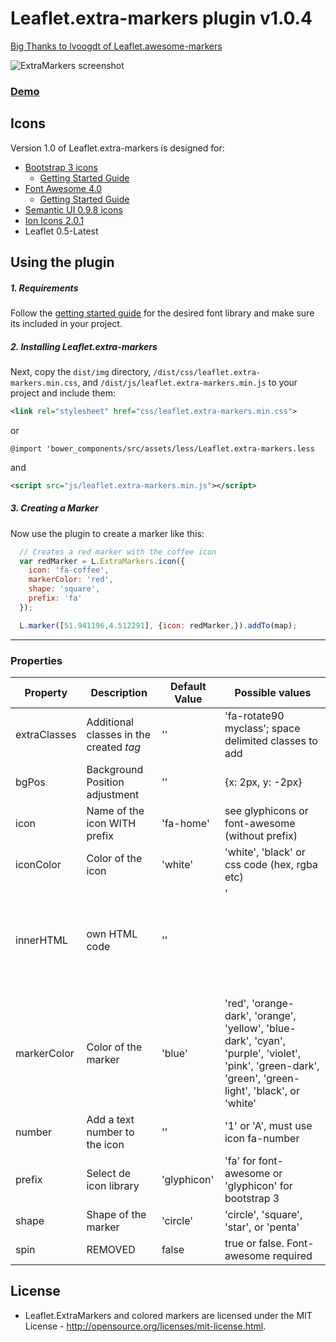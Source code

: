 # Leaflet.extra-markers plugin v1.0.4
<a href="https://github.com/lvoogdt/Leaflet.awesome-markers">Big Thanks to lvoogdt of Leaflet.awesome-markers</a>

![ExtraMarkers screenshot](https://raw.github.com/coryasilva/Leaflet.ExtraMarkers/master/screenshot.png "Screenshot of ExtraMarkers")
### <a href="http://coryasilva.github.io/Leaflet.ExtraMarkers/" target="_blank">Demo</a> 

## Icons
Version 1.0 of Leaflet.extra-markers is designed for:
- [Bootstrap 3 icons](http://twitter.github.com/bootstrap/)
  -  [Getting Started Guide](http://getbootstrap.com/getting-started/)
- [Font Awesome 4.0](http://fortawesome.github.com/Font-Awesome/)
  - [Getting Started Guide](http://fortawesome.github.io/Font-Awesome/get-started/)
- [Semantic UI 0.9.8 icons](http://semantic-ui.com/)
- [Ion Icons 2.0.1](http://ionicons.com/)
- Leaflet 0.5-Latest


## Using the plugin


##### 1. Requirements #####

Follow the [getting started guide](#icons) for the desired font library and make sure its included in your project.

##### 2. Installing Leaflet.extra-markers #####

Next, copy the `dist/img` directory, `/dist/css/leaflet.extra-markers.min.css`, and `/dist/js/leaflet.extra-markers.min.js` to your project and include them:

````xml
<link rel="stylesheet" href="css/leaflet.extra-markers.min.css">
````
or
````less
@import 'bower_components/src/assets/less/Leaflet.extra-markers.less
````
and
````xml
<script src="js/leaflet.extra-markers.min.js"></script>
````

##### 3. Creating a Marker #####

Now use the plugin to create a marker like this:
````js
  // Creates a red marker with the coffee icon
  var redMarker = L.ExtraMarkers.icon({
    icon: 'fa-coffee',
    markerColor: 'red',
    shape: 'square',
    prefix: 'fa'
  });

  L.marker([51.941196,4.512291], {icon: redMarker,}).addTo(map);
````
---


### Properties

| Property        | Description                               | Default Value | Possible  values                                     |
| --------------- | ----------------------------------------- | ------------- | ---------------------------------------------------- |
| extraClasses    | Additional classes in the created <i> tag | ''            | 'fa-rotate90 myclass'; space delimited classes to add |
| bgPos           | Background Position adjustment            | ''            | {x: 2px, y: -2px}
| icon            | Name of the icon WITH prefix              | 'fa-home'     | see glyphicons or font-awesome (without prefix)  |
| iconColor       | Color of the icon                         | 'white'       | 'white', 'black' or css code (hex, rgba etc) |
| innerHTML       | own HTML code                             | ''            | '<svg>', images, or other HTML; a truthy assignment will override the default html icon creation behavior |
| markerColor     | Color of the marker                       | 'blue'        | 'red', 'orange-dark', 'orange', 'yellow', 'blue-dark', 'cyan', 'purple', 'violet', 'pink', 'green-dark', 'green', 'green-light', 'black', or 'white' |
| number          | Add a text number to the icon             | ''            | '1' or 'A', must use icon fa-number |
| prefix          | Select de icon library                    | 'glyphicon'   | 'fa' for font-awesome or 'glyphicon' for bootstrap 3 |
| shape           | Shape of the marker                       | 'circle'      | 'circle', 'square', 'star', or 'penta' |
| spin            | REMOVED                                   | false         | true or false. Font-awesome required |



## License
- Leaflet.ExtraMarkers and colored markers are licensed under the MIT License - http://opensource.org/licenses/mit-license.html.